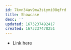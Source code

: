 ```yaml
---
id: 7kvn34av9mw3siymi08qfrd
title: Showcase
desc: ''
updated: 1673237492417
created: 1673237478251
---
```

* Link here